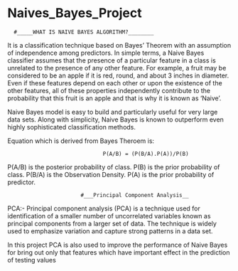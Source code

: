 # Naives_Bayes_Project


      #_____WHAT IS NAIVE BAYES ALGORITHM?________
      
      
It is a classification technique based on Bayes’ Theorem with an assumption of independence among predictors. In simple terms, a Naive Bayes classifier assumes that the presence of a particular feature in a class is unrelated to the presence of any other feature. For example, a fruit may be considered to be an apple if it is red, round, and about 3 inches in diameter. Even if these features depend on each other or upon the existence of the other features, all of these properties independently contribute to the probability that this fruit is an apple and that is why it is known as ‘Naive’.

Naive Bayes model is easy to build and particularly useful for very large data sets. Along with simplicity, Naive Bayes is known to outperform even highly sophisticated classification methods.

Equation which is derived from Bayes Theroem is:
                                  
                                  P(A/B) = (P(B/A).P(A))/P(B)

 P(A/B) is the posterior probability of class.
 P(B) is the prior probability of class.
 P(B/A) is the Observation Density.
 P(A) is the prior probability of predictor.
 
                           #___Principal Component Analysis__
 
 PCA:- Principal component analysis (PCA) is a technique used for identification of a smaller number of uncorrelated variables known as principal components from a larger set of data. The technique is widely used to emphasize variation and capture strong patterns in a data set.
       
In this project PCA is also used to improve the performance of Naive Bayes for bring out only that features which have important effect in the prediction of testing values
      
